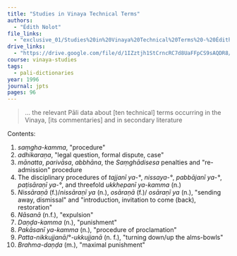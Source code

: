 ```yaml
---
title: "Studies in Vinaya Technical Terms"
authors:
  - "Édith Nolot"
file_links:
  - "exclusive_01/Studies%20in%20Vinaya%20Technical%20Terms%20-%20Édith%20Nolot.pdf"
drive_links:
  - "https://drive.google.com/file/d/1IZztjh1StCrncRC7d8UaFFpCS9sAQDR8/view?usp=drivesdk"
course: vinaya-studies
tags:
  - pali-dictionaries
year: 1996
journal: jpts
pages: 96
---
```


> … the relevant Pāli data about [ten technical] terms occurring in the Vinaya, [its commentaries] and in secondary literature

Contents:
1. *saṃgha-kamma*, "procedure"
2. *adhikaraṇa*, "legal question, formal dispute, case"
3. *mānatta*, *parivāsa*, *abbhāna*, the *Saṃghādisesa* penalties and "re-admission" procedure
4. The disciplinary procedures of *tajjanī ya-°*, *nissaya-°*, *pabbājanī ya-°*, *paṭisāraṇī ya-°*, and threefold *ukkhepanī ya-kamma* (n.)
5. *Nissāraṇā* (f.)/*nissāraṇī ya* (n.), *osāraṇā* (f.)/ *osāraṇī ya* (n.), "sending away, dismissal" and "introduction, invitation to come (back), restoration"
6. *Nāsanā* (n.f.), "expulsion"
7. *Daṇḍa-kamma* (n.), "punishment"
8. *Pakāsanī ya-kamma* (n.), "procedure of proclamation"
9. *Patta-nikkujjanā*/°*-ukkujjanā* (n. f.), "turning down/up the alms-bowls"
10. *Brahma-daṇḍa* (m.), "maximal punishment"

